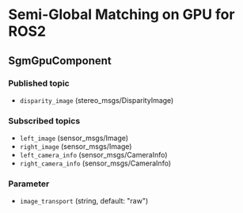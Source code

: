 # Semi-Global Matching on GPU for ROS2

## SgmGpuComponent

### Published topic

* `disparity_image` (stereo_msgs/DisparityImage)

### Subscribed topics

* `left_image` (sensor_msgs/Image)
* `right_image` (sensor_msgs/Image)
* `left_camera_info` (sensor_msgs/CameraInfo)
* `right_camera_info` (sensor_msgs/CameraInfo)

### Parameter

* `image_transport` (string, default: "raw")
